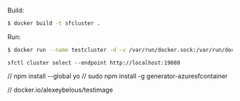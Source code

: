 Build:
```sh
$ docker build -t sfcluster .
```

Run:
```sh
$ docker run --name testcluster -d -v /var/run/docker.sock:/var/run/docker.sock -p 19080:19080 -p 19000:19000 -p 25100-25200:25100-25200 sfcluster
```

```
sfctl cluster select --endpoint http://localhost:19080
```

// npm install --global yo
// sudo npm install -g generator-azuresfcontainer


// docker.io/alexeybelous/testimage
